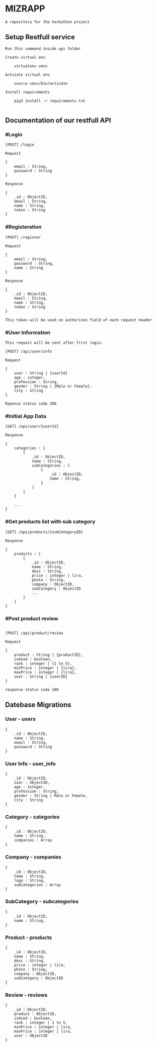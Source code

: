 # MIZRAPP

```
A repository for the hackathon project
```

## Setup Restfull service

```
Run this command inside api folder 

Create virtual env

	virtualenv venv

Actviate virtual env

	source venv/bin/activate

Install requirements

	pip3 install -r requirements.txt


```

## Documentation of our restfull API

### #Login
```
[POST] /login

Request

{
    email : String,
    password : String
}

Response

{
    _id : ObjectID,
    email : String,
    name : String,
    token : String
}

```

### #Registeration
```
[POST] /register

Request

{
    email : String,
    password : String,
    name : String
}

Response 

{
    _id : ObjectID,
    email : String,
    name : String,
    token : String
}

```

```
This token will be used on authorizon field of each request header
```

### #User Information
```
This request will be sent after first login.

[POST] /api/user/info

Request

{   
    user : String | {userId}
    age : integer,
    profession : String,
    gender : String | {Male or Female},
    city : String
}

Reponse status code 200
```

### #Initial App Data
```
[GET] /api/user/{userId}

Response 

{
    categories : {
        {
            _id : ObjectID,
            name : String,
            subCategories : [
                {
                    _id : ObjectID,
                    name : String,
                }
            ]
        }
    }

    ...
}
```

### #Get products list with sub category

```
[GET] /api/products/{subCategoryID}

Response

{
    products : [
        {
            _id : ObjectID,
            name : String,
            desc : String,
            price : integer | lira,
            photo : String,
            company : ObjectID,
            subCategory : ObjectID
            ...
        }
    ]
}
```


### #Post product review

```

[POST] /api/product/review

Request

{
    product : String | {productID},
    isUsed : boolean,
    rank : integer | {1 to 5},
    minPrice : integer | {lira},
    maxPrice : integer | {lira},
    user : String | {userID}
}

response status code 200
```


## Datebase Migrations

### User - users

```
{
    _id : ObjectID,
    name : String,
    email : String,
    password : String
}
```

### User Info - user_info

```
{
    _id : ObjectID,
    user : ObjectID,
    age : Integer,
    profession : String,
    gender : String | Male or Female,
    city : String
}
```

### Category - categories

```
{
    _id : ObjectID,
    name : String,
    companies : Array
}
```

### Company - companies

```
{
    _id : ObjectID,
    name : String,
    logo : String,
    subCategories : Array
}
```

### SubCategory - subcategories

```
{
    _id : ObjectID,
    name : String,
}
```

### Product - products

```
{
    _id : ObjectID,
    name : String,
    desc : String,
    price : integer | lira,
    photo : String,
    company : ObjectID,
    subCategory : ObjectID
}
```

### Review - reviews

```
{
    _id : ObjectID,
    product : ObjectID,
    isUsed : boolean,
    rank : integer | 1 to 5,
    minPrice : integer | lira,
    maxPrice : integer | lira,
    user : ObjectID
}
```
